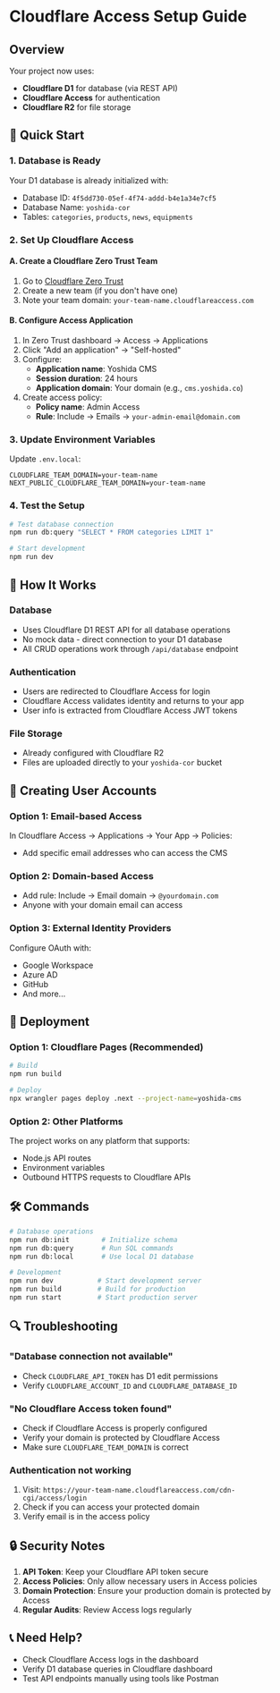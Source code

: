 # Cloudflare Access Setup Guide

## Overview
Your project now uses:
- **Cloudflare D1** for database (via REST API)
- **Cloudflare Access** for authentication  
- **Cloudflare R2** for file storage

## 🚀 Quick Start

### 1. Database is Ready
Your D1 database is already initialized with:
- Database ID: `4f5dd730-05ef-4f74-addd-b4e1a34e7cf5`
- Database Name: `yoshida-cor`
- Tables: `categories`, `products`, `news`, `equipments`

### 2. Set Up Cloudflare Access

#### A. Create a Cloudflare Zero Trust Team
1. Go to [Cloudflare Zero Trust](https://one.dash.cloudflare.com/)
2. Create a new team (if you don't have one)
3. Note your team domain: `your-team-name.cloudflareaccess.com`

#### B. Configure Access Application
1. In Zero Trust dashboard → Access → Applications
2. Click "Add an application" → "Self-hosted"
3. Configure:
   - **Application name**: Yoshida CMS
   - **Session duration**: 24 hours
   - **Application domain**: Your domain (e.g., `cms.yoshida.co`)
4. Create access policy:
   - **Policy name**: Admin Access
   - **Rule**: Include → Emails → `your-admin-email@domain.com`

### 3. Update Environment Variables

Update `.env.local`:
```env
CLOUDFLARE_TEAM_DOMAIN=your-team-name
NEXT_PUBLIC_CLOUDFLARE_TEAM_DOMAIN=your-team-name
```

### 4. Test the Setup

```bash
# Test database connection
npm run db:query "SELECT * FROM categories LIMIT 1"

# Start development
npm run dev
```

## 🔧 How It Works

### Database
- Uses Cloudflare D1 REST API for all database operations
- No mock data - direct connection to your D1 database
- All CRUD operations work through `/api/database` endpoint

### Authentication  
- Users are redirected to Cloudflare Access for login
- Cloudflare Access validates identity and returns to your app
- User info is extracted from Cloudflare Access JWT tokens

### File Storage
- Already configured with Cloudflare R2
- Files are uploaded directly to your `yoshida-cor` bucket

## 🔐 Creating User Accounts

### Option 1: Email-based Access
In Cloudflare Access → Applications → Your App → Policies:
- Add specific email addresses who can access the CMS

### Option 2: Domain-based Access  
- Add rule: Include → Email domain → `@yourdomain.com`
- Anyone with your domain email can access

### Option 3: External Identity Providers
Configure OAuth with:
- Google Workspace
- Azure AD
- GitHub
- And more...

## 🚀 Deployment

### Option 1: Cloudflare Pages (Recommended)
```bash
# Build
npm run build

# Deploy
npx wrangler pages deploy .next --project-name=yoshida-cms
```

### Option 2: Other Platforms
The project works on any platform that supports:
- Node.js API routes
- Environment variables
- Outbound HTTPS requests to Cloudflare APIs

## 🛠 Commands

```bash
# Database operations
npm run db:init        # Initialize schema
npm run db:query       # Run SQL commands
npm run db:local       # Use local D1 database

# Development
npm run dev           # Start development server
npm run build         # Build for production
npm run start         # Start production server
```

## 🔍 Troubleshooting

### "Database connection not available"
- Check `CLOUDFLARE_API_TOKEN` has D1 edit permissions
- Verify `CLOUDFLARE_ACCOUNT_ID` and `CLOUDFLARE_DATABASE_ID`

### "No Cloudflare Access token found"
- Check if Cloudflare Access is properly configured
- Verify your domain is protected by Cloudflare Access
- Make sure `CLOUDFLARE_TEAM_DOMAIN` is correct

### Authentication not working
1. Visit: `https://your-team-name.cloudflareaccess.com/cdn-cgi/access/login`
2. Check if you can access your protected domain
3. Verify email is in the access policy

## 🔒 Security Notes

1. **API Token**: Keep your Cloudflare API token secure
2. **Access Policies**: Only allow necessary users in Access policies  
3. **Domain Protection**: Ensure your production domain is protected by Access
4. **Regular Audits**: Review Access logs regularly

## 📞 Need Help?

- Check Cloudflare Access logs in the dashboard
- Verify D1 database queries in Cloudflare dashboard
- Test API endpoints manually using tools like Postman